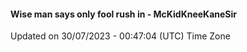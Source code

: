 #### Wise man says only fool rush in - McKidKneeKaneSir
Updated on 30/07/2023 - 00:47:04 (UTC) Time Zone
